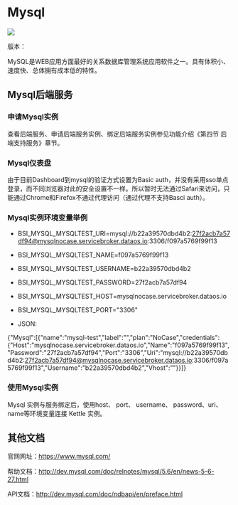 # Mysql

![](img/Mysql.png)

版本：

MySQL是WEB应用方面最好的关系数据库管理系统应用软件之一。具有体积小、速度快、总体拥有成本低的特性。

## Mysql后端服务

### 申请Mysql实例

查看后端服务、申请后端服务实例、绑定后端服务实例参见功能介绍《第四节 后端支持服务》章节。

### Mysql仪表盘

由于目前Dashboard到mysql的验证方式设置为Basic auth，并没有采用sso单点登录，而不同浏览器对此的安全设置不一样。所以暂时无法通过Safari来访问，只能通过Chrome和Firefox不通过代理访问（通过代理不支持Basci auth）。

### Mysql实例环境变量举例

- BSI_MYSQL_MYSQLTEST_URI=mysql://b22a39570dbd4b2:27f2acb7a57df94@mysqlnocase.servicebroker.dataos.io:3306/f097a5769f99f13
- BSI_MYSQL_MYSQLTEST_NAME=f097a5769f99f13
- BSI_MYSQL_MYSQLTEST_USERNAME=b22a39570dbd4b2
- BSI_MYSQL_MYSQLTEST_PASSWORD=27f2acb7a57df94
- BSI_MYSQL_MYSQLTEST_HOST=mysqlnocase.servicebroker.dataos.io
- BSI_MYSQL_MYSQLTEST_PORT="3306"

- JSON:

{"Mysql":[{"name":"mysql-test","label":"","plan":"NoCase","credentials":{"Host":"mysqlnocase.servicebroker.dataos.io","Name":"f097a5769f99f13","Password":"27f2acb7a57df94","Port":"3306","Uri":"mysql://b22a39570dbd4b2:27f2acb7a57df94@mysqlnocase.servicebroker.dataos.io:3306/f097a5769f99f13","Username":"b22a39570dbd4b2","Vhost":""}}]}

### 使用Mysql实例

Mysql 实例与服务绑定后，使用host、 port、 username、 password、uri、name等环境变量连接 Kettle 实例。

## 其他文档

官网网址：https://www.mysql.com/

帮助文档：http://dev.mysql.com/doc/relnotes/mysql/5.6/en/news-5-6-27.html

API文档：http://dev.mysql.com/doc/ndbapi/en/preface.html
